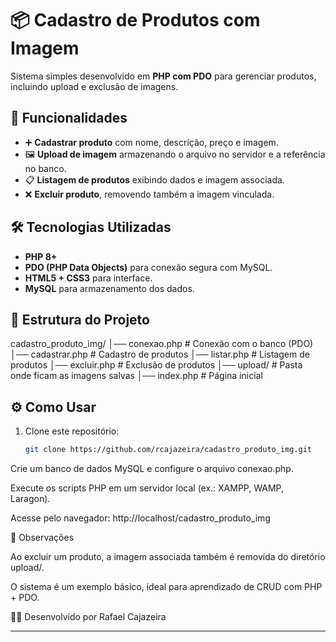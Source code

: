 # 📦 Cadastro de Produtos com Imagem

Sistema simples desenvolvido em **PHP com PDO** para gerenciar produtos, incluindo upload e exclusão de imagens.

## 🚀 Funcionalidades
- ➕ **Cadastrar produto** com nome, descrição, preço e imagem.  
- 🖼️ **Upload de imagem** armazenando o arquivo no servidor e a referência no banco.  
- 📋 **Listagem de produtos** exibindo dados e imagem associada.  
- ❌ **Excluir produto**, removendo também a imagem vinculada.  

## 🛠️ Tecnologias Utilizadas
- **PHP 8+**
- **PDO (PHP Data Objects)** para conexão segura com MySQL.
- **HTML5 + CSS3** para interface.
- **MySQL** para armazenamento dos dados.

## 📂 Estrutura do Projeto
cadastro_produto_img/
│── conexao.php # Conexão com o banco (PDO)
│── cadastrar.php # Cadastro de produtos
│── listar.php # Listagem de produtos
│── excluir.php # Exclusão de produtos
│── upload/ # Pasta onde ficam as imagens salvas
│── index.php # Página inicial


## ⚙️ Como Usar
1. Clone este repositório:  
   ```bash
   git clone https://github.com/rcajazeira/cadastro_produto_img.git

Crie um banco de dados MySQL e configure o arquivo conexao.php.

Execute os scripts PHP em um servidor local (ex.: XAMPP, WAMP, Laragon).

Acesse pelo navegador:
http://localhost/cadastro_produto_img

📝 Observações

Ao excluir um produto, a imagem associada também é removida do diretório upload/.

O sistema é um exemplo básico, ideal para aprendizado de CRUD com PHP + PDO.

👨‍💻 Desenvolvido por Rafael Cajazeira

---



